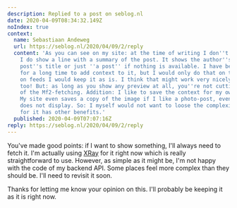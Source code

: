 ```yaml
---
description: Replied to a post on seblog.nl
date: 2020-04-09T08:34:32.149Z
noIndex: true
context:
  name: Sebastiaan Andeweg
  url: https://seblog.nl/2020/04/09/2/reply
  content: 'As you can see on my site: at the time of writing I don''t have them.
    I do show a line with a summary of the post. It shows the author''s name, the
    post''s title or just ''a post'' if nothing is available. I have been planning
    for a long time to add context to it, but I would only do that on the detail-pages:
    on feeds I would keep it as is. I think that might work very nicely for your design
    too! But: as long as you show any preview at all, you''re not cutting the complexity
    of the Mf2-fetching. Addition: I like to save the context for my own archive too.
    My site even saves a copy of the image if I like a photo-post, even though it
    does not display. So: I myself would not want to loose the complexity of the Mf2-fetching,
    for it has other benefits.'
  published: 2020-04-09T07:07:16Z
reply: https://seblog.nl/2020/04/09/2/reply
---
```


You've made good points: if I want to show something, I'll always need to fetch it. I'm actually using [XRay](https://xray.p3k.app/) for it right now which is really straightforward to use. However, as simple as it might be, I'm not happy with the code of my backend API. Some places feel more complex than they should be. I'll need to revisit it soon.

Thanks for letting me know your opinion on this. I'll probably be keeping it as it is right now.
